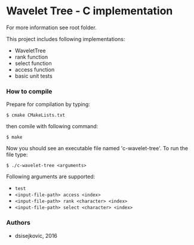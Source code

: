 # Wavelet Tree - C implementation

For more information see root folder.

This project includes following implementations:

 - WaveletTree
 - rank function
 - select function
 - access function
 - basic unit tests


### How to compile
 Prepare for compilation by typing:

    $ cmake CMakeLists.txt
then comile with following command:

    $ make

Now you should see an executable file named 'c-wavelet-tree'.
To run the file type:

    $ ./c-wavelet-tree <arguments>

Following arguments are supported:

- `test`
- `<input-file-path> access <index>`
- `<input-file-path> rank <character> <index>`
- `<input-file-path> select <character> <index>`

### Authors

- dsisejkovic, 2016

